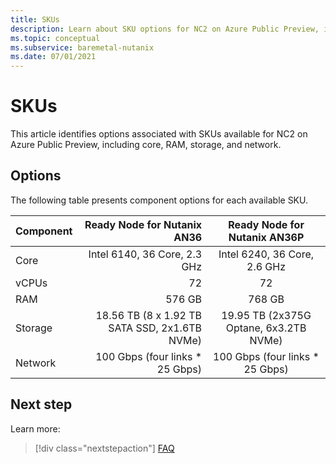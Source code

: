 ```yaml
---
title: SKUs
description: Learn about SKU options for NC2 on Azure Public Preview, including core, RAM, storage, and network.
ms.topic: conceptual
ms.subservice: baremetal-nutanix
ms.date: 07/01/2021
---
```


# SKUs

This article identifies options associated with SKUs available for NC2 on Azure Public Preview, including core, RAM, storage, and network.

## Options

The following table presents component options for each available SKU.

| Component |Ready Node for Nutanix AN36|Ready Node for Nutanix AN36P|
| :------------------- | -------------------: |:---------------:|
|Core|Intel 6140, 36 Core, 2.3 GHz|Intel 6240, 36 Core, 2.6 GHz|
|vCPUs|72|72|
|RAM|576 GB|768 GB|
|Storage|18.56 TB (8 x 1.92 TB SATA SSD, 2x1.6TB NVMe)|19.95 TB (2x375G Optane, 6x3.2TB NVMe)|
|Network|100 Gbps (four links * 25 Gbps)|100 Gbps (four links * 25 Gbps)|

## Next step

Learn more:

> [!div class="nextstepaction"]
> [FAQ](faq.md)

